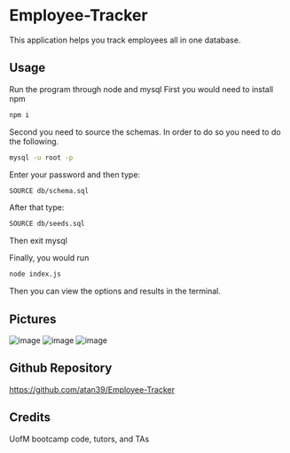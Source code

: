 # Employee-Tracker
This application helps you track employees all in one database.

## Usage
Run the program through node and mysql 
First you would need to install npm
```bash
npm i
```

Second you need to source the schemas. In order to do so you need to do the following. <br>

```bash
mysql -u root -p 
```
Enter your password and then type:
```bash
SOURCE db/schema.sql
```
After that type:
```bash
SOURCE db/seeds.sql
```

Then exit mysql

Finally, you would run 
```bash
node index.js
```

Then you can view the options and results in the terminal.

## Pictures
![image](https://github.com/atan39/Employee-Tracker/assets/126987766/c635b457-38d4-4ff1-809c-0adb4df5ec1f)
![image](https://github.com/atan39/Employee-Tracker/assets/126987766/5733eb1f-720d-41fc-ab0c-78fd465e5500)
![image](https://github.com/atan39/Employee-Tracker/assets/126987766/03ae2093-f988-4565-9588-14949af83257)

## Github Repository
https://github.com/atan39/Employee-Tracker

## Credits

UofM bootcamp code, tutors, and TAs